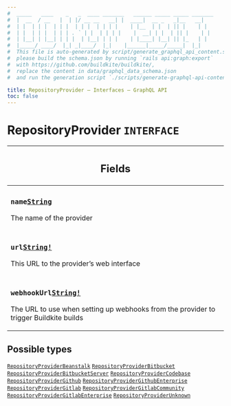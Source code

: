 ```yaml
---
#  _____   ____    _   _  ____ _______   ______ _____ _____ _______
#  |  __  / __   |  | |/ __ __   __| |  ____|  __ _   _|__   __|
#  | |  | | |  | | |  | | |  | | | |    | |__  | |  | || |    | |
#  | |  | | |  | | | . ` | |  | | | |    |  __| | |  | || |    | |
#  | |__| | |__| | | |  | |__| | | |    | |____| |__| || |_   | |
#  |_____/ ____/  |_| _|____/  |_|    |______|_____/_____|  |_|
#  This file is auto-generated by script/generate_graphql_api_content.sh,
#  please build the schema.json by running `rails api:graph:export`
#  with https://github.com/buildkite/buildkite/,
#  replace the content in data/graphql_data_schema.json
#  and run the generation script `./scripts/generate-graphql-api-content.sh`.

title: RepositoryProvider – Interfaces – GraphQL API
toc: false
---
```

<!-- vale off -->
<h1 class="has-pills" data-algolia-exclude>
  RepositoryProvider
  <span class="pill pill--interface pill--normal-case pill--large"><code>INTERFACE</code></span>
</h1>
<!-- vale on -->




<table class="responsive-table responsive-table--single-column-rows">
  <thead>
    <th>
      <h2 data-algolia-exclude>Fields</h2>
    </th>
  </thead>
  <tbody>
    <tr><td><h3 class="is-small has-pills"><code>name</code><a href="/docs/apis/graphql/schemas/scalar/string" class="pill pill--scalar pill--normal-case pill--medium" title="Go to SCALAR String"><code>String</code></a></h3><p>The name of the provider</p></td></tr><tr><td><h3 class="is-small has-pills"><code>url</code><a href="/docs/apis/graphql/schemas/scalar/string" class="pill pill--scalar pill--normal-case pill--medium" title="Go to SCALAR String"><code>String!</code></a></h3><p>This URL to the provider’s web interface</p></td></tr><tr><td><h3 class="is-small has-pills"><code>webhookUrl</code><a href="/docs/apis/graphql/schemas/scalar/string" class="pill pill--scalar pill--normal-case pill--medium" title="Go to SCALAR String"><code>String!</code></a></h3><p>The URL to use when setting up webhooks from the provider to trigger Buildkite builds</p></td></tr>
  </tbody>
</table>






<h2 data-algolia-exclude>Possible types</h2>
<a href="/docs/apis/graphql/schemas/object/repositoryproviderbeanstalk" class="pill pill--object pill--normal-case pill--large" title="Go to OBJECT RepositoryProviderBeanstalk"><code>RepositoryProviderBeanstalk</code></a>
<a href="/docs/apis/graphql/schemas/object/repositoryproviderbitbucket" class="pill pill--object pill--normal-case pill--large" title="Go to OBJECT RepositoryProviderBitbucket"><code>RepositoryProviderBitbucket</code></a>
<a href="/docs/apis/graphql/schemas/object/repositoryproviderbitbucketserver" class="pill pill--object pill--normal-case pill--large" title="Go to OBJECT RepositoryProviderBitbucketServer"><code>RepositoryProviderBitbucketServer</code></a>
<a href="/docs/apis/graphql/schemas/object/repositoryprovidercodebase" class="pill pill--object pill--normal-case pill--large" title="Go to OBJECT RepositoryProviderCodebase"><code>RepositoryProviderCodebase</code></a>
<a href="/docs/apis/graphql/schemas/object/repositoryprovidergithub" class="pill pill--object pill--normal-case pill--large" title="Go to OBJECT RepositoryProviderGithub"><code>RepositoryProviderGithub</code></a>
<a href="/docs/apis/graphql/schemas/object/repositoryprovidergithubenterprise" class="pill pill--object pill--normal-case pill--large" title="Go to OBJECT RepositoryProviderGithubEnterprise"><code>RepositoryProviderGithubEnterprise</code></a>
<a href="/docs/apis/graphql/schemas/object/repositoryprovidergitlab" class="pill pill--object pill--normal-case pill--large" title="Go to OBJECT RepositoryProviderGitlab"><code>RepositoryProviderGitlab</code></a>
<a href="/docs/apis/graphql/schemas/object/repositoryprovidergitlabcommunity" class="pill pill--object pill--normal-case pill--large" title="Go to OBJECT RepositoryProviderGitlabCommunity"><code>RepositoryProviderGitlabCommunity</code></a>
<a href="/docs/apis/graphql/schemas/object/repositoryprovidergitlabenterprise" class="pill pill--object pill--normal-case pill--large" title="Go to OBJECT RepositoryProviderGitlabEnterprise"><code>RepositoryProviderGitlabEnterprise</code></a>
<a href="/docs/apis/graphql/schemas/object/repositoryproviderunknown" class="pill pill--object pill--normal-case pill--large" title="Go to OBJECT RepositoryProviderUnknown"><code>RepositoryProviderUnknown</code></a>
